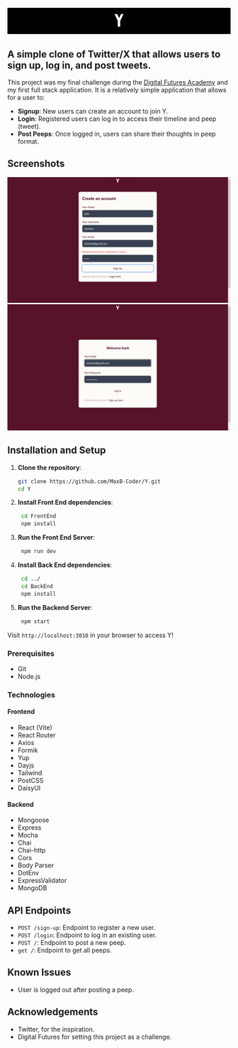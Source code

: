 ![Y](./documentation/Y.png)

## A simple clone of Twitter/X that allows users to sign up, log in, and post tweets.

This project was my final challenge during the [Digital Futures Academy](https://digitalfutures.com) and my first full stack application. It is a relatively simple application that allows for a user to:

- **Signup**: New users can create an account to join Y.
- **Login**: Registered users can log in to access their timeline and peep (tweet).
- **Post Peeps**: Once logged in, users can share their thoughts in peep format.

## Screenshots

![Sign Up](./Documentation/Screenshots/signUp.png)
![Login](./Documentation/Screenshots/login.png)

## Installation and Setup

1. **Clone the repository**:

   ```bash
   git clone https://github.com/MaxB-Coder/Y.git
   cd Y
   ```

2. **Install Front End dependencies**:

   ```bash
    cd FrontEnd
    npm install
   ```

3. **Run the Front End Server**:

   ```bash
    npm run dev
   ```

4. **Install Back End dependencies**:

   ```bash
    cd ../
    cd BackEnd
    npm install
   ```

5. **Run the Backend Server**:

   ```bash
    npm start
   ```

Visit `http://localhost:3010` in your browser to access Y!

### Prerequisites

- Git
- Node.js

### Technologies

#### Frontend

- React (Vite)
- React Router
- Axios
- Formik
- Yup
- Dayjs
- Tailwind
- PostCSS
- DaisyUI

#### Backend

- Mongoose
- Express
- Mocha
- Chai
- Chai-http
- Cors
- Body Parser
- DotEnv
- ExpressValidator
- MongoDB

## API Endpoints

- `POST /sign-up`: Endpoint to register a new user.
- `POST /login`: Endpoint to log in an existing user.
- `POST /`: Endpoint to post a new peep.
- `get /`: Endpoint to get all peeps.

## Known Issues

- User is logged out after posting a peep.

## Acknowledgements

- Twitter, for the inspiration.
- Digital Futures for setting this project as a challenge.
